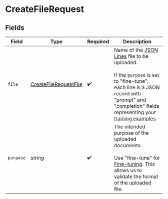 # CreateFileRequest


## Fields

| Field                                                                                                                                                                                                                                                                                        | Type                                                                                                                                                                                                                                                                                         | Required                                                                                                                                                                                                                                                                                     | Description                                                                                                                                                                                                                                                                                  |
| -------------------------------------------------------------------------------------------------------------------------------------------------------------------------------------------------------------------------------------------------------------------------------------------- | -------------------------------------------------------------------------------------------------------------------------------------------------------------------------------------------------------------------------------------------------------------------------------------------- | -------------------------------------------------------------------------------------------------------------------------------------------------------------------------------------------------------------------------------------------------------------------------------------------- | -------------------------------------------------------------------------------------------------------------------------------------------------------------------------------------------------------------------------------------------------------------------------------------------- |
| `file`                                                                                                                                                                                                                                                                                       | [CreateFileRequestFile](../../models/shared/createfilerequestfile.md)                                                                                                                                                                                                                        | :heavy_check_mark:                                                                                                                                                                                                                                                                           | Name of the [JSON Lines](https://jsonlines.readthedocs.io/en/latest/) file to be uploaded.<br/><br/>If the `purpose` is set to "fine-tune", each line is a JSON record with "prompt" and "completion" fields representing your [training examples](/docs/guides/fine-tuning/prepare-training-data).<br/> |
| `purpose`                                                                                                                                                                                                                                                                                    | *string*                                                                                                                                                                                                                                                                                     | :heavy_check_mark:                                                                                                                                                                                                                                                                           | The intended purpose of the uploaded documents.<br/><br/>Use "fine-tune" for [Fine-tuning](/docs/api-reference/fine-tunes). This allows us to validate the format of the uploaded file.<br/>                                                                                                 |